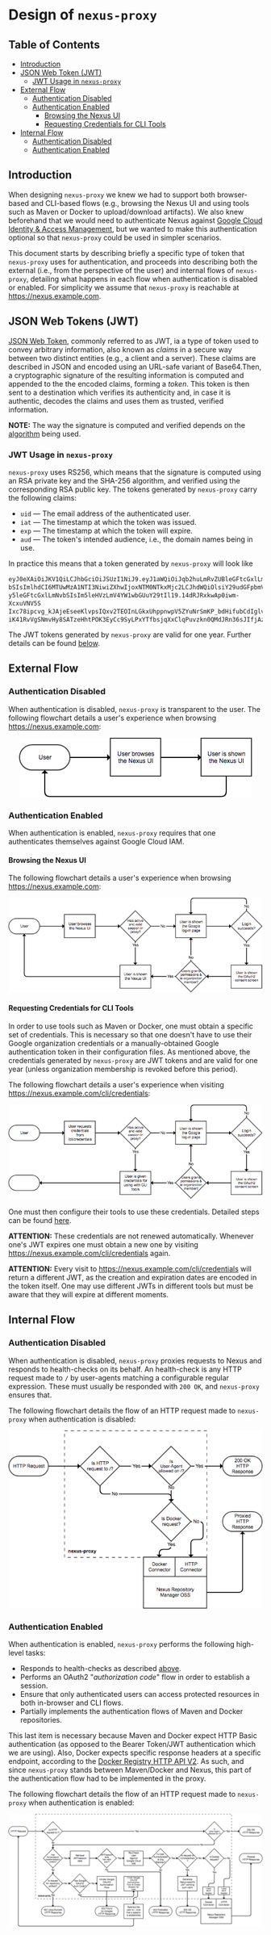 # Design of `nexus-proxy`

## Table of Contents

* [Introduction](#introduction)
* [JSON Web Token (JWT)](#jwt)
  * [JWT Usage in `nexus-proxy`](#json-web-tokens-jwt-jwt-usage-in-nexus-proxy)
* [External Flow](#external-flow)
  * [Authentication Disabled](#external-flow-authentication-disabled)
  * [Authentication Enabled](#external-flow-authentication-enabled)
    * [Browsing the Nexus UI](#external-flow-authentication-enabled-browsing-the-nexus-ui)
    * [Requesting Credentials for CLI Tools](#external-flow-authentication-enabled-requesting-credentials-for-cli-tools)
* [Internal Flow](#internal-flow)
  * [Authentication Disabled](#internal-flow-authentication-disabled)
  * [Authentication Enabled](#internal-flow-authentication-enabled)

<a id="introduction"></a>

## Introduction

When designing `nexus-proxy` we knew we had to support both browser-based and
CLI-based flows (e.g., browsing the Nexus UI and using tools such as Maven or
Docker to upload/download artifacts). We also knew beforehand that we would need
to authenticate Nexus against
[Google Cloud Identity & Access Management](https://cloud.google.com/iam/), but
we wanted to make this authentication optional so that `nexus-proxy` could be
used in simpler scenarios.

This document starts by describing briefly a specific type of token
that `nexus-proxy` uses for authentication, and proceeds into describing both
the external (i.e., from the perspective of the user) and internal flows of
`nexus-proxy`, detailing what happens in each flow when authentication is
disabled or enabled. For simplicity we assume that
`nexus-proxy` is reachable at https://nexus.example.com.

<a id="jwt">

## JSON Web Tokens (JWT)

[JSON Web Token](https://jwt.io), commonly referred to as JWT, ia a type of
token used to convey arbitrary information, also known as _claims_ in a secure
way between two distinct entities (e.g., a client and a server). These claims
are described in JSON and encoded using an URL-safe variant of Base64.Then, a
cryptographic signature of the resulting information is computed and appended to
the the encoded claims, forming a _token_. This token is then sent to a
destination which verifies its authenticity and, in case it is authentic,
decodes the claims and uses them as trusted, verified information.

**NOTE:** The way the signature is computed and verified depends on the
[algorithm](https://auth0.com/blog/json-web-token-signing-algorithms-overview/)
being used.

<a id="json-web-tokens-jwt-jwt-usage-in-nexus-proxy"></a>

### JWT Usage in `nexus-proxy`

`nexus-proxy` uses RS256, which means that the signature is computed using an
RSA private key and the SHA-256 algorithm, and verified using the corresponding
RSA public key. The tokens generated by `nexus-proxy` carry the following
claims:

* `uid` — The email address of the authenticated user.
* `iat` — The timestamp at which the token was issued.
* `exp` — The timestamp at which the token will expire.
* `aud` — The token's intended audience, i.e., the domain names being in use.

In practice this means that a token generated by `nexus-proxy` will look like

```
eyJ0eXAiOiJKV1QiLCJhbGciOiJSUzI1NiJ9.eyJ1aWQiOiJqb2huLmRvZUBleGFtcGxlLmNv
bSIsImlhdCI6MTUwMzA1NTI3NiwiZXhwIjoxNTM0NTkxMjc2LCJhdWQiOlsiY29udGFpbmVyc
y5leGFtcGxlLmNvbSIsIm5leHVzLmV4YW1wbGUuY29tIl19.14dRJRxkwAp0iwm-XcxuVNV5S
Ixc78ipcvg_kJAjeEseeKlvpsIQxv2TEOInLGkxUhppnwpV5ZYuNrSmKP_bdHifubCdIglvP2
iK41RvVgSNmvHy8SATzeHhtPOK3EyCc9SyLPxYTfbsjqXxClqPuvzkn0QMdJRn36sJIfjAzmc
```

The JWT tokens generated by `nexus-proxy` are valid for one year. Further
details can be found
[below](#external-flow-authentication-enabled-requesting-credentials-for-cli-tools).

<a id="external-flow"></a>

## External Flow

<a id="external-flow-authentication-disabled"></a>

### Authentication Disabled

When authentication is disabled, `nexus-proxy` is transparent to the user. The
following flowchart details a user's experience when browsing
https://nexus.example.com:

<p align="center">
  <img alt="nexus-proxy-external-flow-auth-disabled" src="./img/nexus-proxy-external-flow-auth-disabled.png">
</p>

<a id="external-flow-authentication-enabled"></a>

### Authentication Enabled

When authentication is enabled, `nexus-proxy` requires that one authenticates
themselves against Google Cloud IAM.

<a id="external-flow-authentication-enabled-browsing-the-nexus-ui"></a>

#### Browsing the Nexus UI

The following flowchart details a user's experience when browsing
https://nexus.example.com:

<p align="center">
  <img alt="nexus-proxy-external-flow-ui-auth-enabled" src="./img/nexus-proxy-external-flow-ui-auth-enabled.png">
</p>

<a id="external-flow-authentication-enabled-requesting-credentials-for-cli-tools"></a>

#### Requesting Credentials for CLI Tools

In order to use tools such as Maven or Docker, one must obtain a specific set of
credentials. This is necessary so that one doesn't have to use their Google
organization credentials or a manually-obtained Google authentication token in
their configuration files. As mentioned above, the credentials generated by
`nexus-proxy` are JWT tokens and are valid for one year (unless organization
membership is revoked before this period).

The following flowchart details a user's experience when visiting https://nexus.example.com/cli/credentials:

<p align="center">
  <img alt="nexus-proxy-external-flow-jwt-auth-enabled" src="./img/nexus-proxy-external-flow-jwt-auth-enabled.png">
</p>

One must then configure their tools to use these credentials. Detailed steps can
be found
[here](https://github.com/travelaudience/kubernetes-nexus/tree/master/docs/usage).

**ATTENTION:** These credentials are not renewed automatically. Whenever one's JWT
expires one must obtain a new one by visiting
https://nexus.example.com/cli/credentials again.

**ATTENTION:** Every visit to https://nexus.example.com/cli/credentials will return a
different JWT, as the creation and expiration dates are encoded in the token
itself. One may use different JWTs in different tools but must be aware that
they will expire at different moments.

<a id="internal-flow"></a>

## Internal Flow

<a id="internal-flow-authentication-disabled"></a>

### Authentication Disabled

When authentication is disabled, `nexus-proxy` proxies requests to Nexus and
responds to health-checks on its behalf. An health-check is any HTTP request
made to `/` by user-agents matching a configurable regular expression. These
must usually be responded with `200 OK`, and `nexus-proxy` ensures that.

The following flowchart details the flow of an HTTP request made to
`nexus-proxy` when authentication is disabled:

<p align="center">
  <img alt="nexus-proxy-internal-flow-auth-disabled" src="./img/nexus-proxy-internal-flow-auth-disabled.png">
</p>

<a id="internal-flow-authentication-enabled"></a>

### Authentication Enabled

When authentication is enabled, `nexus-proxy` performs the following high-level
tasks:

* Responds to health-checks as described
  [above](#internal-flow-authentication-disabled).
* Performs an OAuth2 "_authorization code_" flow in order to establish a
  session.
* Ensure that only authenticated users can access protected resources in both
  in-browser and CLI flows.
* Partially implements the authentication flows of Maven and Docker
  repositories.

This last item is necessary because Maven and Docker expect HTTP Basic
authentication (as opposed to the Bearer Token/JWT authentication which we are
using). Also, Docker expects specific response headers at a specific endpoint,
according to the
[Docker Registry HTTP API V2](https://docs.docker.com/registry/spec/api/). As
such, and since `nexus-proxy` stands between Maven/Docker and Nexus, this part
of the authentication flow had to be implemented in the proxy.

The following flowchart details the flow of an HTTP request made to
`nexus-proxy` when authentication is enabled:

<p align="center">
  <img alt="nexus-proxy-internal-flow-auth-enabled" src="./img/nexus-proxy-internal-flow-auth-enabled.png">
</p>
